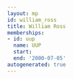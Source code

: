 ```yaml
---
layout: mp
id: william_ross
title: William Ross
memberships:
- id: uup
  name: UUP
  start: 
  end: '2000-07-05'
autogenerated: true
---
```

